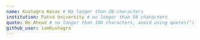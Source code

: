 ```yaml
---
name: Kushagra Kesav # No longer than 28 characters
institution: Patna University # no longer than 58 characters
quote: Be Ahead # no longer than 100 characters, avoid using quotes(") to guarantee the format remains the same.
github_user: iamKushagra
---
```


